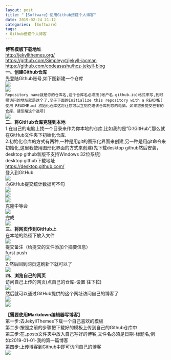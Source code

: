 ```yaml
---
layout: post
title: "【Software】使用Github搭建个人博客"
date: 2019‎-02‎-24‎ 21:12
categories: 【Software】
tags:
- Github搭建个人博客
---
```

**博客模版下载地址**  
<http://jekyllthemes.org/>  
<https://github.com/Simpleyyt/jekyll-jacman>  
<https://github.com/codeasashu/hcz-jekyll-blog>  
**一、创建Github仓库**  
先登陆Github账号,如下图新建一个仓库  
![](https://qqadapt.qpic.cn/txdocpic/0/e5cf32394edf46882b1c9fae1658d539/0?_type=png)  
![](https://qqadapt.qpic.cn/txdocpic/0/4e2f615e24af8c7207ec9031a8c592f1/0?_type=png)  
`Repository name就是你的仓库名,这个仓库名必须按(帐户名.github.io)格式来写,到时候访问的地址就是这个了,至于下面的Initialize this repository with a README( 使用 README.md 初始化仓库这将让您可以立刻克隆该仓库到您的电脑。如果您要提交已有的仓库，请忽略这个选项)`  
![](https://qqadapt.qpic.cn/txdocpic/0/909919ccad377b1b025148d2ea576add/0?_type=png)  
**二、将GitHub仓库克隆到本地**  
1.在自己的电脑上找一个目录来作为你本地的仓库,比如我的是”D:\GitHub”,那么就在GitHub文件夹下初始化仓库.  
2.初始化仓库的方式有两种,一种是用git的图形化界面来创建,另一种是用git命令来初始化,这里我使用图形化界面的方式来创建(先下载desktop github然后安装，desktop github新版不支持Windows 32位系统)  
desktop github下载地址  
<https://desktop.github.com/>  
登入到GitHub  
![](https://qqadapt.qpic.cn/txdocpic/0/fa9feae3f48023da8a588c0a775af934/0?_type=png)  
向GitHub提交统计数据可不勾  
![](https://qqadapt.qpic.cn/txdocpic/0/9f65f1e575759f66f54d9ad1d234f239/0?_type=png)  
![](https://qqadapt.qpic.cn/txdocpic/0/fd1f19d24a349dddbf93b660886b8bd8/0?_type=png)  
![](https://qqadapt.qpic.cn/txdocpic/0/bf872756778672d9c7b47097231bd3e9/0?_type=png)  
克隆中等会  
![](https://qqadapt.qpic.cn/txdocpic/0/78bcc1ca652ad1990c9e6ada7e1d70f2/0?_type=png)  
完成  
![](https://qqadapt.qpic.cn/txdocpic/0/00fd4740ddfdcda23df7eaab85d7dff1/0?_type=png)  
**三、将网页传到GitHub上**  
在本地的路径下放入文件  
![](https://qqadapt.qpic.cn/txdocpic/0/b4020eba12429d50e1f1c0c7c517291b/0?_type=png)  
提交备注（给提交的文件添加个摘要信息）  
furst push  
![](https://qqadapt.qpic.cn/txdocpic/0/b293f881f0d22edbb7ab357f6eed9305/0?_type=png)  
2.然后回到网页这刷新下就可以了  
![](https://qqadapt.qpic.cn/txdocpic/0/3ae33b4a96aa2af24004237830c40f3a/0?_type=png)  
**四、浏览自己的网页**  
访问自己上传的网页(点自己的仓库-设置 往下拉)  
![](https://qqadapt.qpic.cn/txdocpic/0/56b3566db2123c1b8b305022ee3fe29c/0?_type=png)  
然后就可以通过GitHub提供的这个网址访问自己的博客了  
![](https://qqadapt.qpic.cn/txdocpic/0/6965e36b15d0dc2d60322430b6e9db41/0?_type=png)  
![](https://qqadapt.qpic.cn/txdocpic/0/8582de71eaa96c50b9c15e5c7e5c6c88/0?_type=png)



**【需要使用Markdown编辑器写博客】**  
第一步:去JekyllThemes下载一个自己喜欢的模板  
第二步:按照之前的步骤把下载好的模板上传到自己的Github仓库中  
第三步:在_posts文件夹中放入自己写好的博客,文件名必须是日期-标题名,例如:2019-01-01-我的第一篇博客  
第四步:上传博客到Github中即可访问自己的博客  
![](https://qqadapt.qpic.cn/txdocpic/0/3b49a3c19deb62a8a60c5e70f7e7703f/0?_type=png)  